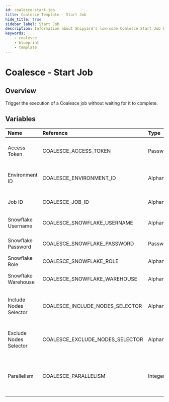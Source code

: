 ```yaml
---
id: coalesce-start-job
title: Coalesce Template - Start Job
hide_title: true
sidebar_label: Start Job
description: Information about Shipyard's low-code Coalesce Start Job blueprint. Trigger the execution of a Coalesce job 
keywords:
    - coalesce
    - blueprint
    - template
---
```


# Coalesce - Start Job

## Overview
Trigger the execution of a Coalesce job without waiting for it to complete.

## Variables

| Name | Reference | Type | Required | Default | Options | Description |
|:-----|:----------|:-----|:---------|:--------|:--------|:------------|
| Access Token | COALESCE_ACCESS_TOKEN  | Password |:white_check_mark: | - | - | The API token generated in Coalesce |
| Environment ID | COALESCE_ENVIRONMENT_ID  | Alphanumeric |:white_check_mark: | - | - | The environment to be refreshed |
| Job ID | COALESCE_JOB_ID  | Alphanumeric |:heavy_minus_sign: | - | - | The ID of the job being run |
| Snowflake Username | COALESCE_SNOWFLAKE_USERNAME  | Alphanumeric |:white_check_mark: | - | - | Snowflake account username |
| Snowflake Password | COALESCE_SNOWFLAKE_PASSWORD  | Password |:white_check_mark: | - | - | Snowflake account password |
| Snowflake Role | COALESCE_SNOWFLAKE_ROLE  | Alphanumeric |:white_check_mark: | - | - | Snowflake user role |
| Snowflake Warehouse | COALESCE_SNOWFLAKE_WAREHOUSE  | Alphanumeric |:heavy_minus_sign: | - | - | Snowflake compute warehouse |
| Include Nodes Selector | COALESCE_INCLUDE_NODES_SELECTOR  | Alphanumeric |:heavy_minus_sign: | - | - | The nodes to be included on a ad-hoc job run |
| Exclude Nodes Selector | COALESCE_EXCLUDE_NODES_SELECTOR  | Alphanumeric |:heavy_minus_sign: | - | - | The nodes to be excluded for an ad-hoc job run |
| Parallelism | COALESCE_PARALLELISM  | Integer |:heavy_minus_sign: | 16 | - | The maximum number of parallel nodes to run |


